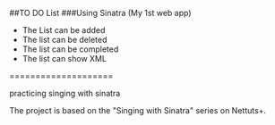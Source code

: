 ##TO DO List
###Using Sinatra (My 1st web app)

 * The List can be added
 * The list can be deleted
 * The list can be completed
 * The list can show XML

====================

practicing singing with sinatra

The project is based on the "Singing with Sinatra" series on Nettuts+.
